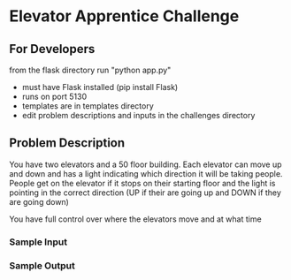 # Elevator Apprentice Challenge

## For Developers

from the flask directory run "python app.py"

 - must have Flask installed (pip install Flask)
 - runs on port 5130
 - templates are in templates directory
 - edit problem descriptions and inputs in the challenges directory

## Problem Description

You have two elevators and a 50 floor building. Each elevator can move up and down and has a light indicating which direction it will be taking people. People get on the elevator if it stops on their starting floor and the light is pointing in the correct direction (UP if their are going up and DOWN if they are going down) 

You have full control over where the elevators move and at what time

### Sample Input

### Sample Output
